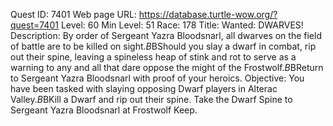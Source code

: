 Quest ID: 7401
Web page URL: https://database.turtle-wow.org/?quest=7401
Level: 60
Min Level: 51
Race: 178
Title: Wanted: DWARVES!
Description: By order of Sergeant Yazra Bloodsnarl, all dwarves on the field of battle are to be killed on sight.$B$BShould you slay a dwarf in combat, rip out their spine, leaving a spineless heap of stink and rot to serve as a warning to any and all that dare oppose the might of the Frostwolf.$B$BReturn to Sergeant Yazra Bloodsnarl with proof of your heroics.
Objective: You have been tasked with slaying opposing Dwarf players in Alterac Valley.$B$BKill a Dwarf and rip out their spine. Take the Dwarf Spine to Sergeant Yazra Bloodsnarl at Frostwolf Keep.
